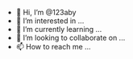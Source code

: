 - 👋 Hi, I’m @123aby
- 👀 I’m interested in ...
- 🌱 I’m currently learning ...
- 💞️ I’m looking to collaborate on ...
- 📫 How to reach me ...

<!---
123aby/123aby is a ✨ special ✨ repository because its `README.md` (this file) appears on your GitHub profile.
You can click the Preview link to take a look at your changes.
--->
